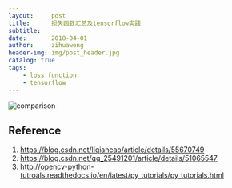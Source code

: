 ```yaml
---
layout:     post
title:      损失函数汇总及tensorflow实践
subtitle:   
date:       2018-04-01
author:     zihuaweng
header-img: img/post_header.jpg
catalog: true
tags:
    - loss function
    - tensorflow
---
```



![comparison](http://zihuaweng.github.io/post_images/region_proposal/comparison.png)

## Reference
1. https://blog.csdn.net/liqiancao/article/details/55670749
2. https://blog.csdn.net/qq_25491201/article/details/51065547
3. http://opencv-python-tutroals.readthedocs.io/en/latest/py_tutorials/py_tutorials.html